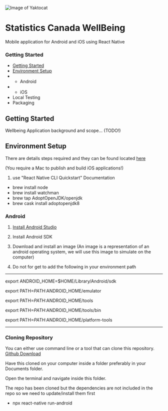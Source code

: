 ![Image of Yaktocat](https://pbs.twimg.com/profile_images/875425265630969857/6VaeOYz4_200x200.jpg)

# Statistics Canada WellBeing
Mobile application for Android and iOS using React Native

### Getting Started

- [Getting Started](#-Getting-Started)
- [Environment Setup](#-Environment-Setup)
- - Android
- - iOS
- Local Testing
- Packaging

## Getting Started

Wellbeing Application background and scope... (TODO!)


## Environment Setup

There are details steps required and they can be found located [here](https://facebook.github.io/react-native/docs/getting-started.html)

(You require a Mac to publish and build iOS applications!)

1. use "React Native CLI Quickstart" Documentation

- brew install node
- brew install watchman
- brew tap AdoptOpenJDK/openjdk
- brew cask install adoptopenjdk8

### Android

1. [Install Android Studio](https://developer.android.com/studio)
2. Install Android SDK
3. Download and install an image (An image is a representation of an android operating system, we will use this image to simulate on the computer)

4. Do not for get to add the following in your environment path

***
export ANDROID_HOME=$HOME/Library/Android/sdk

export PATH=$PATH:$ANDROID_HOME/emulator

export PATH=$PATH:$ANDROID_HOME/tools

export PATH=$PATH:$ANDROID_HOME/tools/bin

export PATH=$PATH:$ANDROID_HOME/platform-tools
***

### Cloning Repository
You can either use command line or a tool that can clone this repository.
[Github Download](https://desktop.github.com/)

Have this cloned on your computer inside a folder preferably in your Documents folder.

Open the terminal and navigate inside this folder.

The repo has been cloned but the dependencies are not included in the repo so we need to update/install them first

- npx react-native run-android

